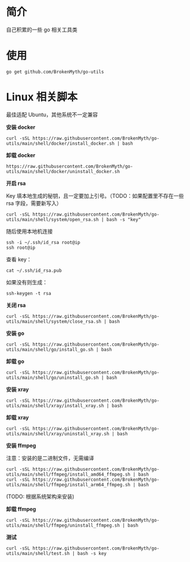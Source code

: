 # 简介

自己积累的一些 go 相关工具类



# 使用

```
go get github.com/BrokenMyth/go-utils 
```







# Linux 相关脚本

最佳适配 Ubuntu，其他系统不一定兼容

**安装 docker**

```
curl -sSL https://raw.githubusercontent.com/BrokenMyth/go-utils/main/shell/docker/install_docker.sh | bash
```

**卸载 docker**

```
https://raw.githubusercontent.com/BrokenMyth/go-utils/main/shell/docker/uninstall_docker.sh
```



**开启 rsa**

Key 填本地生成的秘钥，且一定要加上引号。（TODO：如果配置里不存在一些 rsa 字段，需要新写入）

```
curl -sSL https://raw.githubusercontent.com/BrokenMyth/go-utils/main/shell/system/open_rsa.sh | bash -s "key"
```

随后使用本地机连接
```
ssh -i ~/.ssh/id_rsa root@ip  
ssh root@ip
```

查看 key：

```
cat ~/.ssh/id_rsa.pub
```

如果没有则生成：

```
ssh-keygen -t rsa
```



**关闭 rsa**

```
curl -sSL https://raw.githubusercontent.com/BrokenMyth/go-utils/main/shell/system/close_rsa.sh | bash
```

**安装 go**

```
curl -sSL https://raw.githubusercontent.com/BrokenMyth/go-utils/main/shell/go/install_go.sh | bash
```

**卸载 go**

```
curl -sSL https://raw.githubusercontent.com/BrokenMyth/go-utils/main/shell/go/uninstall_go.sh | bash
```

**安装 xray**

```
curl -sSL https://raw.githubusercontent.com/BrokenMyth/go-utils/main/shell/xray/install_xray.sh | bash
```

**卸载 xray**

```
curl -sSL https://raw.githubusercontent.com/BrokenMyth/go-utils/main/shell/xray/uninstall_xray.sh | bash
```

**安装 ffmpeg**  

注意：安装的是二进制文件，无需编译

```
curl -sSL https://raw.githubusercontent.com/BrokenMyth/go-utils/main/shell/ffmpeg/install_amd64_ffmpeg.sh | bash
curl -sSL https://raw.githubusercontent.com/BrokenMyth/go-utils/main/shell/ffmpeg/install_arm64_ffmpeg.sh | bash
```

(TODO: 根据系统架构来安装)

**卸载 ffmpeg**

```
curl -sSL https://raw.githubusercontent.com/BrokenMyth/go-utils/main/shell/ffmpeg/uninstall_ffmpeg.sh | bash
```





**测试**

```
curl -sSL https://raw.githubusercontent.com/BrokenMyth/go-utils/main/shell/test.sh | bash -s key
```

